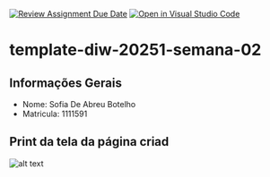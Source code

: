 [![Review Assignment Due Date](https://classroom.github.com/assets/deadline-readme-button-22041afd0340ce965d47ae6ef1cefeee28c7c493a6346c4f15d667ab976d596c.svg)](https://classroom.github.com/a/aBIZ8ITo)
[![Open in Visual Studio Code](https://classroom.github.com/assets/open-in-vscode-2e0aaae1b6195c2367325f4f02e2d04e9abb55f0b24a779b69b11b9e10269abc.svg)](https://classroom.github.com/online_ide?assignment_repo_id=18485228&assignment_repo_type=AssignmentRepo)
# template-diw-20251-semana-02

## Informações Gerais
- Nome: Sofia De Abreu Botelho
- Matricula: 1111591

## Print da tela da página criad
![alt text](image.png)